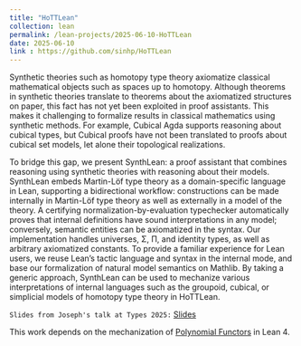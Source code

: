 ```yaml
---
title: "HoTTLean"
collection: lean
permalink: /lean-projects/2025-06-10-HoTTLean
date: 2025-06-10
link : https://github.com/sinhp/HoTTLean
---
```


Synthetic theories such as homotopy type theory axiomatize classical mathematical objects such as spaces up to homotopy. Although theorems in synthetic theories translate to theorems about the axiomatized structures on paper, this fact has not yet been exploited in proof assistants. This makes it challenging to formalize results in classical mathematics using synthetic methods. For example, Cubical Agda supports reasoning about cubical types, but Cubical proofs have not been translated to proofs about cubical set models, let alone their topological realizations.

To bridge this gap, we present SynthLean: a proof assistant that combines reasoning using synthetic theories with reasoning about their models. SynthLean embeds Martin-Löf type theory as a domain-specific language in Lean, supporting a bidirectional workflow: constructions can be made internally in Martin-Löf type theory as well as externally in a model of the theory. A certifying normalization-by-evaluation typechecker automatically proves that internal definitions have sound interpretations in any model; conversely, semantic entities can be axiomatized in the syntax. Our implementation handles universes, Σ, Π, and identity types, as well as arbitrary axiomatized constants. To provide a familiar experience for Lean users, we reuse Lean’s tactic language and syntax in the internal mode, and base our formalization of natural model semantics on Mathlib. By taking a generic approach, SynthLean can be used to mechanize various interpretations of internal languages such as the groupoid, cubical, or simplicial models of homotopy type theory in HoTTLean.

`Slides from Joseph's talk at Types 2025:` [Slides](https://msp.cis.strath.ac.uk/types2025/slides/TYPES2025-slides25.pdf)

This work depends on the mechanization of [Polynomial Functors](https://sinhp.github.io/Poly/) in Lean 4. 